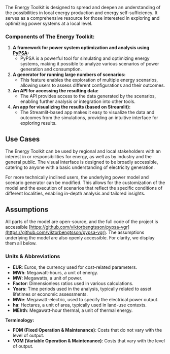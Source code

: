 The Energy Toolkit is designed to spread and deepen an understanding of the possibilities in local energy production and energy self-sufficiency. It serves as a comprehensive resource for those interested in exploring and optimizing power systems at a local level.

### Components of The Energy Toolkit:
1. **A framework for power system optimization and analysis using [PyPSA](https://pypsa.org/):**
   - PyPSA is a powerful tool for simulating and optimizing energy systems, making it possible to analyze various scenarios of power generation and consumption.
2. **A generator for running large numbers of scenarios:**
   - This feature enables the exploration of multiple energy scenarios, allowing users to assess different configurations and their outcomes.
3. **An API for accessing the resulting data:**
   - The API provides access to the data generated by the scenarios, enabling further analysis or integration into other tools.
4. **An app for visualizing the results (based on Streamlit):**
   - The Streamlit-based app makes it easy to visualize the data and outcomes from the simulations, providing an intuitive interface for exploring results.

## Use Cases

The Energy Toolkit can be used by regional and local stakeholders with an interest in or responsibilities for energy, as well as by industry and the general public. The visual interface is designed to be broadly accessible, catering to anyone with a basic understanding of electricity generation.

For more technically inclined users, the underlying power model and scenario generator can be modified. This allows for the customization of the model and the execution of scenarios that reflect the specific conditions of different localities, enabling in-depth analysis and tailored insights.

## Assumptions

All parts of the model are open-source, and the full code of the project is accessible [https://github.com/viktorbengtsson/pypsa-vgr](https://github.com/viktorbengtsson/pypsa-vgr). The assumptions underlying the model are also openly accessible. For clarity, we display them all below.

### Units & Abbreviations

- **EUR**: Euros, the currency used for cost-related parameters.
- **MWh**: Megawatt-hours, a unit of energy.
- **MW**: Megawatts, a unit of power.
- **Factor**: Dimensionless ratios used in various calculations.
- **Years**: Time periods used in the analysis, typically related to asset lifetimes or economic assessments.
- **MWe**: Megawatt-electric, used to specify the electrical power output.
- **ha**: Hectares, a unit of area, typically used in land-use contexts.
- **MEhth**: Megawatt-hour thermal, a unit of thermal energy.

**Terminology:**
- **FOM (Fixed Operation & Maintenance)**: Costs that do not vary with the level of output.
- **VOM (Variable Operation & Maintenance)**: Costs that vary with the level of output.
